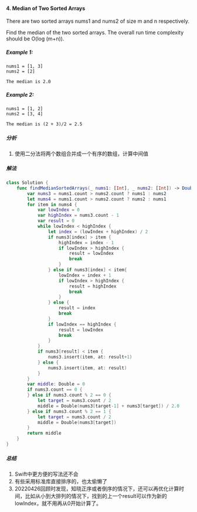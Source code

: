 #### 4. Median of Two Sorted Arrays<br>
There are two sorted arrays nums1 and nums2 of size m and n respectively.<br>

Find the median of the two sorted arrays. The overall run time complexity should be O(log (m+n)).<br>

##### Example 1:<br>
```
nums1 = [1, 3]
nums2 = [2]

The median is 2.0
```
##### Example 2:<br>
```
nums1 = [1, 2]
nums2 = [3, 4]

The median is (2 + 3)/2 = 2.5
```

##### 分析<br>
1. 使用二分法将两个数组合并成一个有序的数组，计算中间值

##### 解法<br>
```Swift
class Solution {
    func findMedianSortedArrays(_ nums1: [Int], _ nums2: [Int]) -> Double {
        var nums3 = nums1.count > nums2.count ? nums1 : nums2
        let nums4 = nums1.count > nums2.count ? nums2 : nums1
        for item in nums4 {
            var lowIndex = 0
            var highIndex = nums3.count - 1
            var result = 0
            while lowIndex < highIndex {
                let index = (lowIndex + highIndex) / 2
                if nums3[index] > item {
                    highIndex = index - 1
                    if lowIndex > highIndex {
                        result = lowIndex
                        break
                    }
                } else if nums3[index] < item{
                    lowIndex = index + 1
                    if lowIndex > highIndex {
                        result = highIndex
                        break
                    }
                } else {
                    result = index
                    break
                }
                if lowIndex == highIndex {
                    result = lowIndex
                    break
                }
            }
            if nums3[result] < item {
                nums3.insert(item, at: result+1)
            } else {
                nums3.insert(item, at: result)
            }
        }
        var middle: Double = 0
        if nums3.count == 0 {
        } else if nums3.count % 2 == 0 {
            let target = nums3.count / 2
            middle = Double(nums3[target-1] + nums3[target]) / 2.0
        } else if nums3.count % 2 == 1 {
            let target = nums3.count / 2
            middle = Double(nums3[target])
        }
        return middle
    }
}
```

##### 总结
1. Swift中更方便的写法还不会
2. 有些采用标准库直接排序的，也太偷懒了
2. 20220426回顾时发现，知晓正序或者倒序的情况下，还可以再优化计算时间，比如从小到大排列的情况下，找到的上一个result可以作为新的lowIndex，就不用再从0开始计算了。